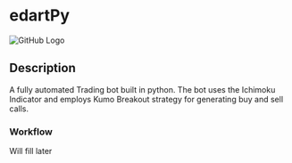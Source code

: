# edartPy

![GitHub Logo](https://i.morioh.com/2019/10/30/49137bce15d7.jpg)

Description
-----------
A fully automated Trading bot built in python. The bot uses the Ichimoku Indicator and employs Kumo Breakout strategy for generating buy and sell calls.

### Workflow
Will fill later
